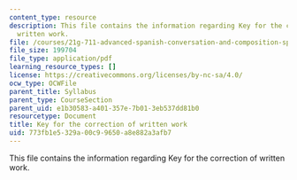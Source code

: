 ```yaml
---
content_type: resource
description: This file contains the information regarding Key for the correction of
  written work.
file: /courses/21g-711-advanced-spanish-conversation-and-composition-spring-2014/773fb1e5329a00c99650a8e882a3afb7_MIT21G_711S14_Correct_Key.pdf
file_size: 199704
file_type: application/pdf
learning_resource_types: []
license: https://creativecommons.org/licenses/by-nc-sa/4.0/
ocw_type: OCWFile
parent_title: Syllabus
parent_type: CourseSection
parent_uid: e1b30583-a401-357e-7b01-3eb537dd81b0
resourcetype: Document
title: Key for the correction of written work
uid: 773fb1e5-329a-00c9-9650-a8e882a3afb7
---
```

This file contains the information regarding Key for the correction of written work.